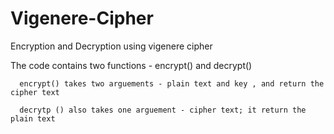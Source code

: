 Vigenere-Cipher
===============

Encryption and Decryption using vigenere cipher

The code contains two functions - encrypt() and decrypt() 
    
      encrypt() takes two arguements - plain text and key , and return the cipher text
     
      decrytp () also takes one arguement - cipher text; it return the plain text
